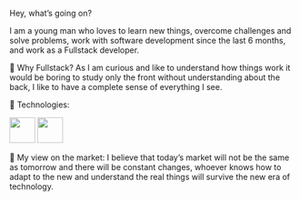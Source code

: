 Hey, what’s going on?

I am a young man who loves to learn new things, overcome challenges and solve problems, work with software development since the last 6 months, and work as a Fullstack developer.

🤔 Why Fullstack?
As I am curious and like to understand how things work it would be boring to study only the front without understanding about the back, I like to have a complete sense of everything I see.

🚀 Technologies:

 <img width="45px" height="45px" src="https://cdn.jsdelivr.net/gh/devicons/devicon/icons/react/react-original.svg" /> 
 <img  width="45px" height="45px" src="https://cdn.jsdelivr.net/gh/devicons/devicon/icons/nodejs/nodejs-plain-wordmark.svg" />
          
          

💬 My view on the market:
I believe that today’s market will not be the same as tomorrow and there will be constant changes, whoever knows how to adapt to the new and understand the real things will survive the new era of technology.

